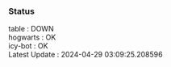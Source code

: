 ### Status


table : DOWN  
hogwarts : OK  
icy-bot : OK  
Latest Update : 2024-04-29 03:09:25.208596
